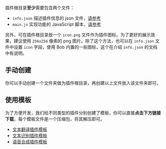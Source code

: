 插件根目录**至少**需要包含两个文件：

* `info.json` 描述插件信息的 json 文件，[请参考](plugin/quickstart/info.md)
* `main.js` 实现功能的 JavaScript 脚本，[请参考](plugin/quickstart/main.md)

另外，可在插件根目录放一个 `icon.png` 文件作为插件图标。为了更好的展示效果，建议使用 `256x256` 像素的 png 图片。除了这个方法，也可以在 `info.json` 文件中设置 `icon` 字段，使用 Bob 内置的一些图标，这个在介绍 `info.json` 的文档中有说明。

## 手动创建

你可以手动创建一个文件夹做为插件根目录，再创建以上文件放入该文件夹即可。

## 使用模板

为了方便开发，我们给不同类型的插件分别创建了模板，你可以直接**点击下方链接下载**，每个模板文件是一个压缩包，将其解压即可。

* [文本翻译插件模板](https://cdn.jsdelivr.net/gh/ripperhe/oss@master/2020/1006/bob-plugin-template-translate.zip)
* [文本识别插件模板](https://cdn.jsdelivr.net/gh/ripperhe/oss@master/2020/1006/bob-plugin-template-ocr.zip)
* [语音合成插件模板](https://cdn.jsdelivr.net/gh/ripperhe/oss@master/2020/1006/bob-plugin-template-tts.zip)